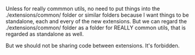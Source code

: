  Unless for really commmon utils, no need to put things into the ./extensions/common/ folder or similar folders because I want things to be standalone, each and every of the new extensions. But we can regard the ./extensions/common/ folder as a folder for REALLY common utils, that is regarded as standalone as well.

 But we should not be sharing code between extensions. It's forbidden.


 